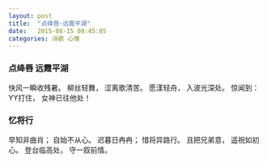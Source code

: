 ```yaml
---
layout: post
title:  "点绛唇·远霞平湖"
date:   2015-08-15 08:45:05
categories: 诗歌 心情
---
```


### 点绛唇 远霞平湖

快风一瞬收残暑。
柳丝轻舞，
涩离歌清苦。
愿漾轻舟，
入波光深处。
惊闻到：
YY打住，
女神已往他处！


### 忆将行 

早知非曲肖；
自始不从心。
迟暮日冉冉；
惜将异路行。
且把兄弟意，
遥祝如初心。
登台临高处，
守一叙前情。
